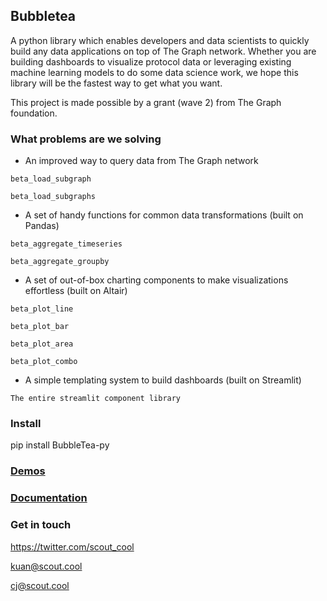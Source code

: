 Bubbletea
--

A python library which enables developers and data scientists to quickly build any data applications on top of The Graph network. Whether you are building dashboards to visualize protocol data or leveraging existing machine learning models to do some data science work, we hope this library will be the fastest way to get what you want.

This project is made possible by a grant (wave 2) from The Graph foundation. 

### What problems are we solving
- An improved way to query data from The Graph network

`beta_load_subgraph`

`beta_load_subgraphs`

- A set of handy functions for common data transformations (built on Pandas)

`beta_aggregate_timeseries`

`beta_aggregate_groupby`

- A set of out-of-box charting components to make visualizations effortless (built on Altair)

`beta_plot_line`

`beta_plot_bar`

`beta_plot_area`

`beta_plot_combo`

- A simple templating system to build dashboards (built on Streamlit)

`The entire streamlit component library`

### Install
pip install BubbleTea-py

### [Demos](https://bubbletea-demo.herokuapp.com/?demo=demo_1.py)


### [Documentation](https://scout-1.gitbook.io/bubbletea/)



### Get in touch
https://twitter.com/scout_cool

kuan@scout.cool

cj@scout.cool
